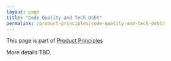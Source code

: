 ```yaml
---
layout: page
title: "Code Quality and Tech Debt"
permalink: /product-principles/code-quality-and-tech-debt/
---
```


This page is part of [Product Principles](/product-principles/)

More details TBD.